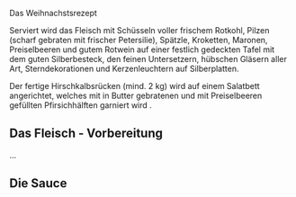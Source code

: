 
Das Weihnachstsrezept

Serviert wird das Fleisch mit Schüsseln voller frischem Rotkohl, Pilzen (scharf gebraten mit frischer Petersilie), Spätzle, Kroketten, Maronen, Preiselbeeren und gutem Rotwein auf einer festlich gedeckten Tafel mit dem guten Silberbesteck, den feinen Untersetzern, hübschen Gläsern aller Art, Sterndekorationen und Kerzenleuchtern auf Silberplatten.

Der fertige Hirschkalbsrücken (mind. 2 kg) wird auf einem Salatbett angerichtet, welches mit in Butter gebratenen und mit Preiselbeeren gefüllten Pfirsichhälften garniert wird .

## Das Fleisch - Vorbereitung

...


## Die Sauce

